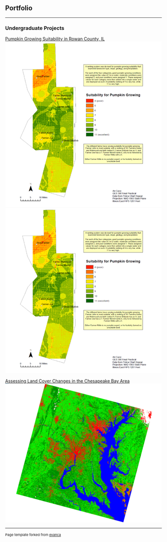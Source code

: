 ## Portfolio

---

### Undergraduate Projects


[Pumpkin Growing Suitability in Rowan County, IL](/pdf/GES386_Practical.pdf)
<img src="images/386Practical.PNG"/>
[<img src="images/386Practical.PNG"/>](/pdf/GES386_Practical.pdf)

[Assessing Land Cover Changes in the Chesapeake Bay Area](/sample_page.md)
<img src="images/2015LandCover.PNG"/>


---
<p style="font-size:11px">Page template forked from <a href="https://github.com/evanca/quick-portfolio">evanca</a></p>
<!-- Remove above link if you don't want to attibute -->
